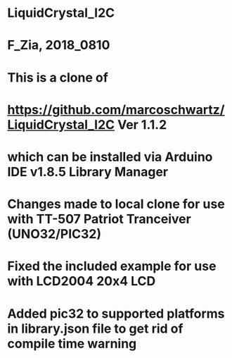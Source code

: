 # LiquidCrystal_I2C
# F_Zia, 2018_0810
# This is a clone of 
# https://github.com/marcoschwartz/LiquidCrystal_I2C Ver 1.1.2
# which can be installed via Arduino IDE v1.8.5 Library Manager

# Changes made to local clone for use with TT-507 Patriot Tranceiver (UNO32/PIC32)
# Fixed the included example for use with LCD2004 20x4 LCD
# Added pic32 to supported platforms in library.json file to get rid of compile time warning
